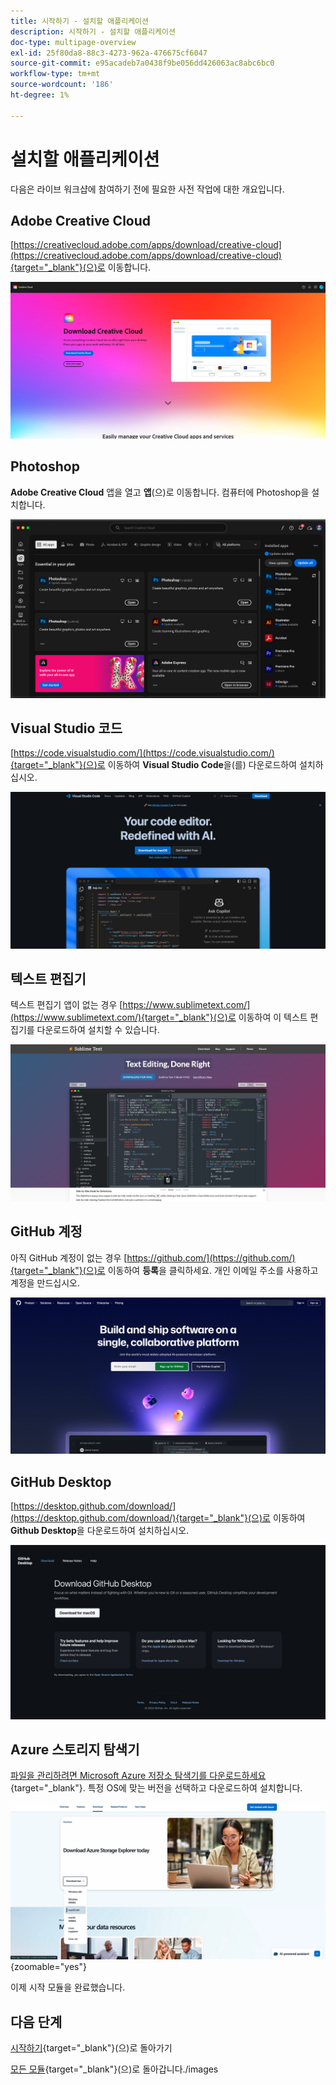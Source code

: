 ```yaml
---
title: 시작하기 - 설치할 애플리케이션
description: 시작하기 - 설치할 애플리케이션
doc-type: multipage-overview
exl-id: 25f80da8-88c3-4273-962a-476675cf6047
source-git-commit: e95acadeb7a0438f9be056dd426063ac8abc6bc0
workflow-type: tm+mt
source-wordcount: '186'
ht-degree: 1%

---
```


# 설치할 애플리케이션

다음은 라이브 워크샵에 참여하기 전에 필요한 사전 작업에 대한 개요입니다.

## Adobe Creative Cloud

[https://creativecloud.adobe.com/apps/download/creative-cloud](https://creativecloud.adobe.com/apps/download/creative-cloud){target="_blank"}(으)로 이동합니다.

![Adobe I/O 새 통합](./images/cc.png)

## Photoshop

**Adobe Creative Cloud** 앱을 열고 **앱**(으)로 이동합니다. 컴퓨터에 Photoshop을 설치합니다.

![Adobe I/O 새 통합](./images/psd.png)

## Visual Studio 코드

[https://code.visualstudio.com/](https://code.visualstudio.com/){target="_blank"}(으)로 이동하여 **Visual Studio Code**&#x200B;을(를) 다운로드하여 설치하십시오.

![차단](./images/vsc1.png)

## 텍스트 편집기

텍스트 편집기 앱이 없는 경우 [https://www.sublimetext.com/](https://www.sublimetext.com/){target="_blank"}(으)로 이동하여 이 텍스트 편집기를 다운로드하여 설치할 수 있습니다.

![차단](./images/text1.png)

## GitHub 계정

아직 GitHub 계정이 없는 경우 [https://github.com/](https://github.com/){target="_blank"}(으)로 이동하여 **등록**&#x200B;을 클릭하세요. 개인 이메일 주소를 사용하고 계정을 만드십시오.

![차단](./images/git.png)

## GitHub Desktop

[https://desktop.github.com/download/](https://desktop.github.com/download/){target="_blank"}(으)로 이동하여 **Github Desktop**&#x200B;을 다운로드하여 설치하십시오.

![차단](./images/block1.png)

## Azure 스토리지 탐색기

[파일을 관리하려면 Microsoft Azure 저장소 탐색기를 다운로드하세요](https://azure.microsoft.com/en-us/products/storage/storage-explorer#Download-4){target="_blank"}. 특정 OS에 맞는 버전을 선택하고 다운로드하여 설치합니다.

![Azure 저장소](./images/az10.png){zoomable="yes"}

이제 시작 모듈을 완료했습니다.

## 다음 단계

[시작하기](./getting-started.md){target="_blank"}(으)로 돌아가기

[모든 모듈](./../../../overview.md){target="_blank"}(으)로 돌아갑니다./images
